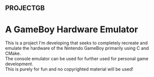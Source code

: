 ## PROJECTGB  
# A GameBoy Hardware Emulator  

This is a project I'm developing that seeks to completely recreate and emulate the hardware of the Nintendo GameBoy primarily using C and CMake.  
The console emulator can be used for further used for personal game development.  
This is purely for fun and no copyrighted material will be used! 
